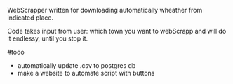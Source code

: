 WebScrapper written for downloading automatically wheather from indicated place.

Code takes input from user: which town you want to webScrapp and will do it endlessy, until you stop it.


#todo
- automatically update .csv to postgres db
- make a website to automate script with buttons
